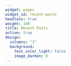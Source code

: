 ```yaml
---
widget: pages
widget_id: recent-posts
headless: true
weight: 100
title: Recent Posts
active: true
design:
  columns: "1"
  background:
    text_color_light: false
    image_darken: 0
---
```

